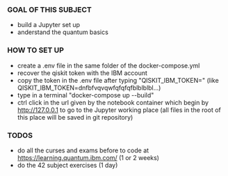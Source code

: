 ### GOAL OF THIS SUBJECT

- build a Jupyter set up
- anderstand the quantum basics

### HOW TO SET UP

- create a .env file in the same folder of the docker-compose.yml
- recover the qiskit token with the IBM account
- copy the token in the .env file after typing "QISKIT_IBM_TOKEN=" (like QISKIT_IBM_TOKEN=dnfbfvqvqwfqfqfqfblblblbl...)
- type in a terminal "docker-compose up --build"
- ctrl click in the url given by the notebook container which begin by http://127.0.0.1 to go to the Jupyter working place (all files in the root of this place will be saved in git repository)

### TODOS

- do all the curses and exams before to code at https://learning.quantum.ibm.com/ (1 or 2 weeks)
- do the 42 subject exercises (1 day)